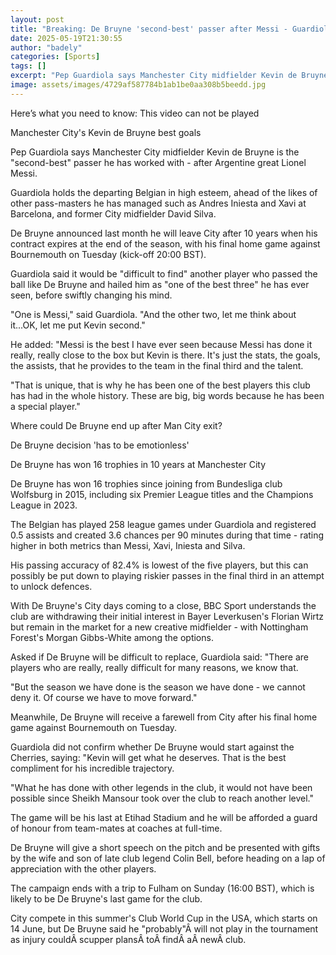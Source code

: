 ```yaml
---
layout: post
title: "Breaking: De Bruyne 'second-best' passer after Messi - Guardiola"
date: 2025-05-19T21:30:55
author: "badely"
categories: [Sports]
tags: []
excerpt: "Pep Guardiola says Manchester City midfielder Kevin de Bruyne is the 'second-best' passer he has worked with - after Argentine great Lionel Messi."
image: assets/images/4729af587784b1ab1be0aa308b5beedd.jpg
---
```


Here’s what you need to know: This video can not be played

Manchester City's Kevin de Bruyne best goals

Pep Guardiola says Manchester City midfielder Kevin de Bruyne is the "second-best" passer he has worked with - after Argentine great Lionel Messi.

Guardiola holds the departing Belgian in high esteem, ahead of the likes of other pass-masters he has managed such as Andres Iniesta and Xavi at Barcelona, and former City midfielder David Silva.

De Bruyne announced last month he will leave City after 10 years when his contract expires at the end of the season, with his final home game against Bournemouth on Tuesday (kick-off 20:00 BST).

Guardiola said it would be "difficult to find" another player who passed the ball like De Bruyne and hailed him as "one of the best three" he has ever seen, before swiftly changing his mind.

"One is Messi," said Guardiola. "And the other two, let me think about it...OK, let me put Kevin second."

He added: "Messi is the best I have ever seen because Messi has done it really, really close to the box but Kevin is there. It's just the stats, the goals, the assists, that he provides to the team in the final third and the talent.

"That is unique, that is why he has been one of the best players this club has had in the whole history. These are big, big words because he has been a special player."

Where could De Bruyne end up after Man City exit?

De Bruyne decision 'has to be emotionless'

De Bruyne has won 16 trophies in 10 years at Manchester City

De Bruyne has won 16 trophies since joining from Bundesliga club Wolfsburg in 2015, including six Premier League titles and the Champions League in 2023.

The Belgian has played 258 league games under Guardiola and registered 0.5 assists and created 3.6 chances per 90 minutes during that time - rating higher in both metrics than Messi, Xavi, Iniesta and Silva.

His passing accuracy of 82.4% is lowest of the five players, but this can possibly be put down to playing riskier passes in the final third in an attempt to unlock defences.

With De Bruyne's City days coming to a close, BBC Sport understands the club are withdrawing their initial interest in Bayer Leverkusen's Florian Wirtz but remain in the market for a new creative midfielder - with Nottingham Forest's Morgan Gibbs-White among the options.

Asked if De Bruyne will be difficult to replace, Guardiola said: "There are players who are really, really difficult for many reasons, we know that.

"But the season we have done is the season we have done - we cannot deny it. Of course we have to move forward."

Meanwhile, De Bruyne will receive a farewell from City after his final home game against Bournemouth on Tuesday.

Guardiola did not confirm whether De Bruyne would start against the Cherries, saying: "Kevin will get what he deserves. That is the best compliment for his incredible trajectory.

"What he has done with other legends in the club, it would not have been possible since Sheikh Mansour took over the club to reach another level."

The game will be his last at Etihad Stadium and he will be afforded a guard of honour from team-mates at coaches at full-time.

De Bruyne will give a short speech on the pitch and be presented with gifts by the wife and son of late club legend Colin Bell, before heading on a lap of appreciation with the other players.

The campaign ends with a trip to Fulham on Sunday (16:00 BST), which is likely to be De Bruyne's last game for the club.

City compete in this summer's Club World Cup in the USA, which starts on 14 June, but De Bruyne said he "probably"Â will not play in the tournament as injury couldÂ scupper plansÂ toÂ findÂ aÂ newÂ club.


